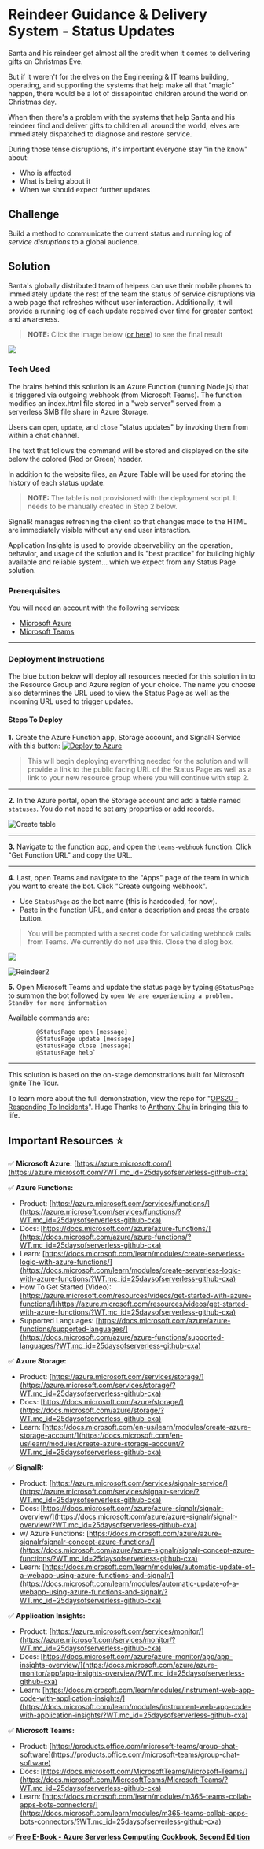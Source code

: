 # Reindeer Guidance & Delivery System - Status Updates

Santa and his reindeer get almost all the credit when it comes to delivering gifts on Christmas Eve.

But if it weren't for the elves on the Engineering & IT teams building, operating, and supporting the systems that help make all that "magic" happen, there would be a lot of dissapointed children around the world on Christmas day.

When then there's a problem with the systems that help Santa and his reindeer find and deliver gifts to children all around the world, elves are immediately dispatched to diagnose and restore service. 

During those tense disruptions, it's important everyone stay "in the know" about:

- Who is affected
- What is being about it
- When we should expect further updates

## Challenge

Build a method to communicate the current status and running log of *service disruptions* to a global audience.

## Solution

Santa's globally distributed team of helpers can use their mobile phones to immediately update the rest of the team the status of service disruptions via a web page that refreshes without user interaction. Additionally, it will provide a running log of each update received over time for greater context and awareness.

>**NOTE:** Click the image below ([or here](https://jhandcdn.blob.core.windows.net/blob/UpdateFromTeams.gif)) to see the final result

[![](https://jhandcdn.blob.core.windows.net/blob/UpdateFromTeamsStatic.png)](https://jhandcdn.blob.core.windows.net/blob/UpdateFromTeams.gif)

### Tech Used

The brains behind this solution is an Azure Function (running Node.js) that is triggered via outgoing webhook (from Microsoft Teams). The function modifies an index.html file stored in a "web server" served from a serverless SMB file share in Azure Storage.

Users can `open`, `update`, and `close` "status updates" by invoking them from within a chat channel.

The text that follows the command will be stored and displayed on the site below the colored (Red or Green) header.

In addition to the website files, an Azure Table will be used for storing the history of each status update.
>**NOTE:** The table is not provisioned with the deployment script. It needs to be manually created in Step 2 below.

SignalR manages refreshing the client so that changes made to the HTML are immediately visible without any end user interaction.

Application Insights is used to provide observability on the operation, behavior, and usage of the solution and is "best practice" for building highly available and reliable system... which we expect from any Status Page solution.

### Prerequisites

You will need an account with the following services: 

- [Microsoft Azure](https://cda.ms/16X)
- [Microsoft Teams](https://cda.ms/17f)

---

### Deployment Instructions

The blue button below will deploy all resources needed for this solution in to the Resource Group and Azure region of your choice. The name you choose also determines the URL used to view the Status Page as well as the incoming URL used to trigger updates.

#### Steps To Deploy

**1.** Create the Azure Function app, Storage account, and SignalR Service with this button: [![Deploy to Azure](https://azuredeploy.net/deploybutton.png)](https://azuredeploy.net/)

>This will begin deploying everything needed for the solution and will provide a link to the public facing URL of the Status Page as well as a link to your new resource group where you will continue with step 2.

---

**2.** In the Azure portal, open the Storage account and add a table named `statuses`. You do not need to set any properties or add records.

![Create table](https://jhandcdn.blob.core.windows.net/blob/CreateStatusesTable.gif)

---

**3.** Navigate to the function app, and open the `teams-webhook` function. Click "Get Function URL" and copy the URL.

---

**4.** Last, open Teams and navigate to the "Apps" page of the team in which you want to create the bot. Click "Create outgoing webhook".

- Use `StatusPage` as the bot name (this is hardcoded, for now). 
- Paste in the function URL, and enter a description and press the create button.

> You will be prompted with a secret code for validating webhook calls from Teams. We currently do not use this. Close the dialog box.

[![](https://jhandcdn.blob.core.windows.net/blob/WebhookStatic.png)](https://jhandcdn.blob.core.windows.net/blob/Webhook.gif)

![Reindeer2](https://jhandcdn.blob.core.windows.net/blob/reindeer3.gif)

**5.** Open Microsoft Teams and update the status page by typing `@StatusPage` to summon the bot followed by `open We are experiencing a problem. Standby for more information`

Available commands are:

```bot
        @StatusPage open [message]
        @StatusPage update [message]
        @StatusPage close [message]
        @StatusPage help`
```

---

This solution is based on the on-stage demonstrations built for Microsoft Ignite The Tour.

To learn more about the full demonstration, view the repo for "[OPS20 - Responding To Incidents](https://myignite.techcommunity.microsoft.com/sessions/82997/?WT.mc_id=25daysofserverless-github-cxa)". Huge Thanks to [Anthony Chu](https://github.com/anthonychu) in bringing this to life.

## Important Resources ⭐️

✅ **Microsoft Azure:** [https://azure.microsoft.com/](https://azure.microsoft.com/?WT.mc_id=25daysofserverless-github-cxa)

✅ **Azure Functions:**

-   Product: [https://azure.microsoft.com/services/functions/](https://azure.microsoft.com/services/functions/?WT.mc_id=25daysofserverless-github-cxa)
-   Docs: [https://docs.microsoft.com/azure/azure-functions/](https://docs.microsoft.com/azure/azure-functions/?WT.mc_id=25daysofserverless-github-cxa)
-   Learn: [https://docs.microsoft.com/learn/modules/create-serverless-logic-with-azure-functions/](https://docs.microsoft.com/learn/modules/create-serverless-logic-with-azure-functions/?WT.mc_id=25daysofserverless-github-cxa)
-   How To Get Started (Video): [https://azure.microsoft.com/resources/videos/get-started-with-azure-functions/](https://azure.microsoft.com/resources/videos/get-started-with-azure-functions/?WT.mc_id=25daysofserverless-github-cxa)
-   Supported Languages: [https://docs.microsoft.com/azure/azure-functions/supported-languages/](https://docs.microsoft.com/azure/azure-functions/supported-languages/?WT.mc_id=25daysofserverless-github-cxa)

✅ **Azure Storage:**

-   Product: [https://azure.microsoft.com/services/storage/](https://azure.microsoft.com/services/storage/?WT.mc_id=25daysofserverless-github-cxa)
-   Docs: [https://docs.microsoft.com/azure/storage/](https://docs.microsoft.com/azure/storage/?WT.mc_id=25daysofserverless-github-cxa)
-   Learn: [https://docs.microsoft.com/en-us/learn/modules/create-azure-storage-account/](https://docs.microsoft.com/en-us/learn/modules/create-azure-storage-account/?WT.mc_id=25daysofserverless-github-cxa)

✅ **SignalR:**

-   Product: [https://azure.microsoft.com/services/signalr-service/](https://azure.microsoft.com/services/signalr-service/?WT.mc_id=25daysofserverless-github-cxa)
-   Docs: [https://docs.microsoft.com/azure/azure-signalr/signalr-overview/](https://docs.microsoft.com/azure/azure-signalr/signalr-overview/?WT.mc_id=25daysofserverless-github-cxa)
-   w/ Azure Functions: [https://docs.microsoft.com/azure/azure-signalr/signalr-concept-azure-functions/](https://docs.microsoft.com/azure/azure-signalr/signalr-concept-azure-functions/?WT.mc_id=25daysofserverless-github-cxa)
-   Learn: [https://docs.microsoft.com/learn/modules/automatic-update-of-a-webapp-using-azure-functions-and-signalr/](https://docs.microsoft.com/learn/modules/automatic-update-of-a-webapp-using-azure-functions-and-signalr/?WT.mc_id=25daysofserverless-github-cxa)

✅ **Application Insights:**

-   Product: [https://azure.microsoft.com/services/monitor/](https://azure.microsoft.com/services/monitor/?WT.mc_id=25daysofserverless-github-cxa)
-   Docs: [https://docs.microsoft.com/azure/azure-monitor/app/app-insights-overview/](https://docs.microsoft.com/azure/azure-monitor/app/app-insights-overview/?WT.mc_id=25daysofserverless-github-cxa)
-   Learn: [https://docs.microsoft.com/learn/modules/instrument-web-app-code-with-application-insights/](https://docs.microsoft.com/learn/modules/instrument-web-app-code-with-application-insights/?WT.mc_id=25daysofserverless-github-cxa)

✅ **Microsoft Teams:**

-   Product: [https://products.office.com/microsoft-teams/group-chat-software](https://products.office.com/microsoft-teams/group-chat-software)
-   Docs: [https://docs.microsoft.com/MicrosoftTeams/Microsoft-Teams/](https://docs.microsoft.com/MicrosoftTeams/Microsoft-Teams/?WT.mc_id=25daysofserverless-github-cxa)
-   Learn: [https://docs.microsoft.com/learn/modules/m365-teams-collab-apps-bots-connectors/](https://docs.microsoft.com/learn/modules/m365-teams-collab-apps-bots-connectors/?WT.mc_id=25daysofserverless-github-cxa)

✅ **[Free E-Book - Azure Serverless Computing Cookbook, Second Edition](https://azure.microsoft.com/resources/azure-serverless-computing-cookbook/?WT.mc_id=25daysofserverless-github-cxa)**